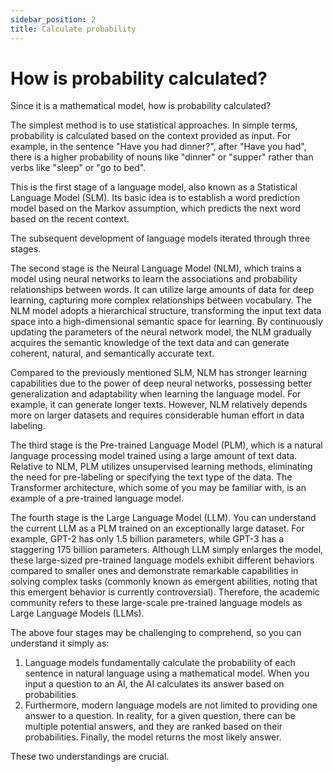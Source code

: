 ```yaml
---
sidebar_position: 2
title: Calculate probability
---
```


# How is probability calculated?

Since it is a mathematical model, how is probability calculated?

The simplest method is to use statistical approaches. In simple terms, probability is calculated based on the context provided as input. For example, in the sentence "Have you had dinner?", after "Have you had", there is a higher probability of nouns like "dinner" or "supper" rather than verbs like "sleep" or "go to bed".

This is the first stage of a language model, also known as a Statistical Language Model (SLM). Its basic idea is to establish a word prediction model based on the Markov assumption, which predicts the next word based on the recent context.

The subsequent development of language models iterated through three stages.

The second stage is the Neural Language Model (NLM), which trains a model using neural networks to learn the associations and probability relationships between words. It can utilize large amounts of data for deep learning, capturing more complex relationships between vocabulary. The NLM model adopts a hierarchical structure, transforming the input text data space into a high-dimensional semantic space for learning. By continuously updating the parameters of the neural network model, the NLM gradually acquires the semantic knowledge of the text data and can generate coherent, natural, and semantically accurate text.

Compared to the previously mentioned SLM, NLM has stronger learning capabilities due to the power of deep neural networks, possessing better generalization and adaptability when learning the language model. For example, it can generate longer texts. However, NLM relatively depends more on larger datasets and requires considerable human effort in data labeling.

The third stage is the Pre-trained Language Model (PLM), which is a natural language processing model trained using a large amount of text data. Relative to NLM, PLM utilizes unsupervised learning methods, eliminating the need for pre-labeling or specifying the text type of the data. The Transformer architecture, which some of you may be familiar with, is an example of a pre-trained language model.

The fourth stage is the Large Language Model (LLM). You can understand the current LLM as a PLM trained on an exceptionally large dataset. For example, GPT-2 has only 1.5 billion parameters, while GPT-3 has a staggering 175 billion parameters. Although LLM simply enlarges the model, these large-sized pre-trained language models exhibit different behaviors compared to smaller ones and demonstrate remarkable capabilities in solving complex tasks (commonly known as emergent abilities, noting that this emergent behavior is currently controversial). Therefore, the academic community refers to these large-scale pre-trained language models as Large Language Models (LLMs).

The above four stages may be challenging to comprehend, so you can understand it simply as:

1. Language models fundamentally calculate the probability of each sentence in natural language using a mathematical model. When you input a question to an AI, the AI calculates its answer based on probabilities.
2. Furthermore, modern language models are not limited to providing one answer to a question. In reality, for a given question, there can be multiple potential answers, and they are ranked based on their probabilities. Finally, the model returns the most likely answer.

These two understandings are crucial.
